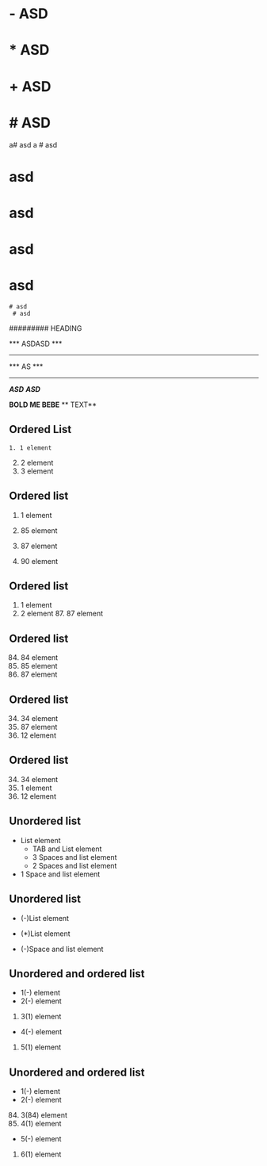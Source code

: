 #  

# - ASD
# * ASD
# + ASD
# # ASD

a# asd
a # asd
# asd 
 # asd
  # asd
   # asd
    # asd
     # asd
######### HEADING

*** ASDASD ***
***        ***
***  AS  ***
******
***ASD*** ***ASD***

**BOLD ME    BEBE**
** TEXT**

## Ordered List
    1. 1 element
2. 2 element
3. 3 element

## Ordered list
1. 1 element
85. 85 element
87. 87 element

90. 90 element

## Ordered list
1. 1 element
2. 2 element
    87. 87 element

## Ordered list
84. 84 element
85. 85 element
87. 87 element

## Ordered list
34. 34 element
87. 87 element
12. 12 element

## Ordered list
34. 34 element
1. 1 element
12. 12 element

## Unordered list
- List element
    - TAB and List element
   - 3 Spaces and list element
  - 2 Spaces and list element
 - 1 Space and list element

## Unordered list
- (-)List element
* (*)List element
- (-)Space and list element 

## Unordered and ordered list 
- 1(-) element
- 2(-) element
1. 3(1) element
- 4(-) element
1. 5(1) element

## Unordered and ordered list 
- 1(-) element
- 2(-) element
84. 3(84) element
1. 4(1) element
- 5(-) element
1. 6(1) element
